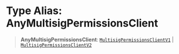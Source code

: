 # Type Alias: AnyMultisigPermissionsClient

> **AnyMultisigPermissionsClient**: [`MultisigPermissionsClientV1`](../interfaces/MultisigPermissionsClientV1.md) \| [`MultisigPermissionsClientV2`](../interfaces/MultisigPermissionsClientV2.md)
